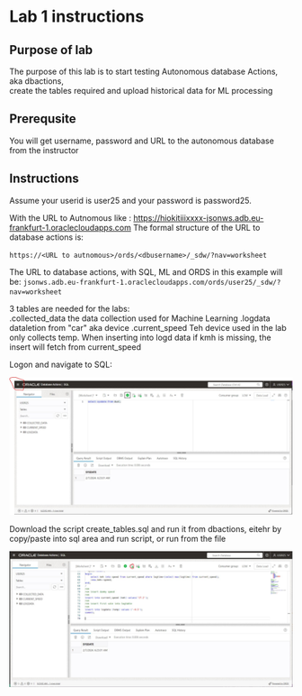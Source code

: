 # Lab 1 instructions

## Purpose of lab

The purpose of this lab is to start testing Autonomous database Actions, aka dbactions,  
create the tables required and upload historical data for ML processing

## Prerequsite

You will get username, password and URL to the autonomous database from the instructor  

## Instructions

Assume your userid is user25 and your password is password25.  
  
With the URL to Autnomous like : https://hiokitiiixxxx-jsonws.adb.eu-frankfurt-1.oraclecloudapps.com 
The formal structure of the URL to database actions is:  

`https://<URL to autnomous>/ords/<dbusername>/_sdw/?nav=worksheet`

The URL to database actions, with SQL, ML and ORDS in this example will be:
`jsonws.adb.eu-frankfurt-1.oraclecloudapps.com/ords/user25/_sdw/?nav=worksheet`

3 tables are needed for the labs:  
.collected_data  the data collection used for Machine Learning
.logdata         dataletion from "car" aka device
.current_speed   Teh device used in the lab only collects temp. When inserting into logd data if kmh is missing, the insert will fetch from current_speed

Logon and navigate to SQL:  

![DB Actions](../images/dbactions.JPG)


Download the script create_tables.sql and run it from dbactions, eitehr by copy/paste into 
sql area and run script, or run from the file    
  
![DB Actions](../images/dbactions2.JPG)


